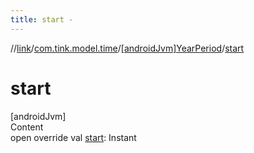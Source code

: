 ```yaml
---
title: start -
---
```

//[link](../../index.md)/[com.tink.model.time](../index.md)/[[androidJvm]YearPeriod](index.md)/[start](start.md)



# start  
[androidJvm]  
Content  
open override val [start](start.md): Instant  



